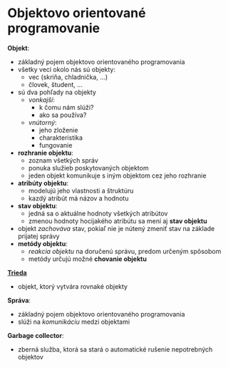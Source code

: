 # Objektovo orientované programovanie
**Objekt**:
- základný pojem objektovo orientovaného programovania
- všetky veci okolo nás sú objekty:
  - vec (skriňa, chladnička, ...)
  - človek, študent, ...
- sú dva pohľady na objekty
  - *vonkajší*:
    - k čomu nám slúži?
    - ako sa používa?
  - *vnútorný*:
    - jeho zloženie
    - charakteristika
    - fungovanie
- **rozhranie objektu**:
  - zoznam všetkých správ
  - ponuka služieb poskytovaných objektom
  - jeden objekt komunikuje s iným objektom cez jeho rozhranie
- **atribúty objektu**:
  - modelujú jeho vlastnosti a štruktúru
  - kazdý atribút má názov a hodnotu
- **stav objektu**:
  - jedná sa o aktuálne hodnoty všetkých atribútov
  - zmenou hodnoty hocijakého atribútu sa mení aj **stav objektu**
- objekt *zachováva* stav, pokiaľ nie je nútený zmeniť stav na základe prijatej 
  správy
- **metódy objektu**:
  - *reakcia objektu* na doručenú správu, predom určeným spôsobom
  - metódy určujú možné **chovanie objektu**
  
[**Trieda**](https://github.com/absolutty/javaDocs/tree/master/Triedy)
- objekt, ktorý vytvára rovnaké objekty
  
**Správa**:
- základný pojem objektovo orientovaného programovania
- slúži na *komunikáciu* medzi objektami

**Garbage collector**:
- zberná služba, ktorá sa stará o automatické rušenie nepotrebných objektov
